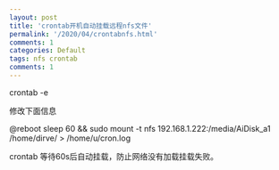 ```yaml
---
layout: post
title: 'crontab开机自动挂载远程nfs文件'
permalink: '/2020/04/crontabnfs.html'
comments: 1
categories: Default
tags: nfs crontab
comments: 1
---
```

crontab -e  

<div>修改下面信息</div>

  
@reboot sleep 60 &amp;&amp; sudo mount -t nfs 192.168.1.222:/media/AiDisk_a1 /home/dirve/ &gt; /home/u/cron.log  
  
crontab 等待60s后自动挂载，防止网络没有加载挂载失败。